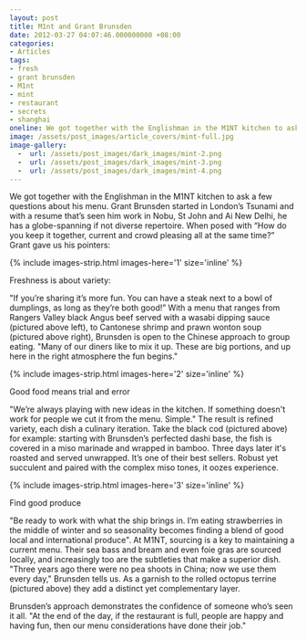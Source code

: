 ```yaml
---
layout: post
title: M1nt and Grant Brunsden
date: 2012-03-27 04:07:46.000000000 +08:00
categories:
- Articles
tags:
- fresh
- grant brunsden
- M1nt
- mint
- restaurant
- secrets
- shanghai
oneline: We got together with the Englishman in the M1NT kitchen to ask a few questions about his menu.
image: /assets/post_images/article_covers/mint-full.jpg
image-gallery:
  -  url: /assets/post_images/dark_images/mint-2.png
  -  url: /assets/post_images/dark_images/mint-3.png
  -  url: /assets/post_images/dark_images/mint-4.png
---
```

We got together with the Englishman in the M1NT kitchen to ask a few questions about his menu. Grant Brunsden started in London’s Tsunami and with a resume that’s seen him work in Nobu, St John and Ai New Delhi, he has a globe-spanning if not diverse repertoire. When posed with “How do you keep it together, current and crowd pleasing all at the same time?” Grant gave us his pointers: 

{% include images-strip.html images-here='1' size='inline' %}

Freshness is about variety:

"If you’re sharing it’s more fun. You can have a steak next to a bowl of dumplings, as long as they’re both good!” With a menu that ranges from Rangers Valley black Angus beef served with a wasabi dipping sauce (pictured above left), to Cantonese shrimp and prawn wonton soup (pictured above right), Brunsden is open to the Chinese approach to group eating. "Many of our diners like to mix it up. These are big portions, and up here in the right atmosphere the fun begins." 

{% include images-strip.html images-here='2' size='inline' %}

Good food means trial and error

"We’re always playing with new ideas in the kitchen. If something doesn't work for people we cut it from the menu. Simple." The result is refined variety, each dish a culinary iteration. Take the black cod (pictured above) for example: starting with Brunsden’s perfected dashi base, the fish is covered in a miso marinade and wrapped in bamboo. Three days later it's roasted and served unwrapped. It’s one of their best sellers. Robust yet succulent and paired with the complex miso tones, it oozes experience. 

{% include images-strip.html images-here='3' size='inline' %}

Find good produce

"Be ready to work with what the ship brings in. I’m eating strawberries in the middle of winter and so seasonality becomes finding a blend of good local and international produce". At M1NT, sourcing is a key to maintaining a current menu. Their sea bass and bream and even foie gras are sourced locally, and increasingly too are the subtleties that make a superior dish. "Three years ago there were no pea shoots in China; now we use them every day," Brunsden tells us. As a garnish to the rolled octopus terrine (pictured above) they add a distinct yet complementary layer.

Brunsden’s approach demonstrates the confidence of someone who’s seen it all. "At the end of the day, if the restaurant is full, people are happy and having fun, then our menu considerations have done their job."

